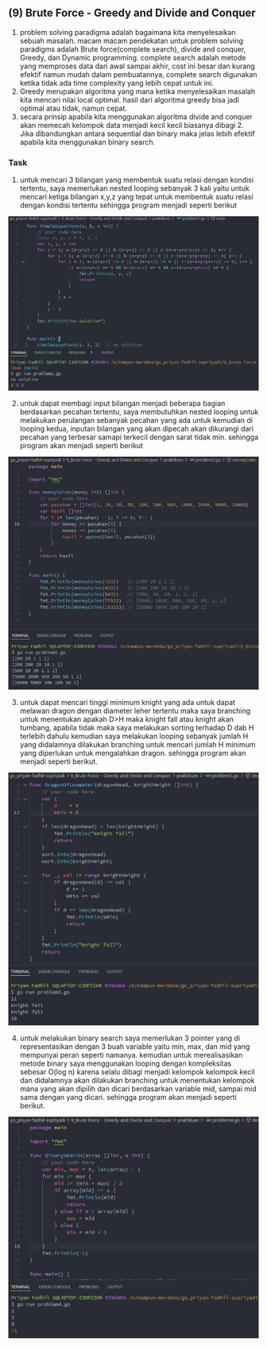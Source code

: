 ## (9) Brute Force - Greedy and Divide and Conquer

1. problem solving paradigma adalah bagaimana kita menyelesaikan sebuah masalah. macam macam pendekatan untuk problem solving paradigms adalah Brute force(complete search), divide and conquer, Greedy, dan Dynamic programming. complete search adalah metode yang memproses data dari awal sampai akhir, cost ini besar dan kurang efektif namun mudah dalam pembuatannya, complete search digunakan ketika tidak ada time complexity yang lebih cepat untuk ini.
2. Greedy merupakan algoritma yang mana ketika menyelesaikan masalah kita mencari nilai local optimal. hasil dari algoritma greedy bisa jadi optimal atau tidak, namun cepat.
3. secara prinsip apabila kita menggunakan algoritma divide and conquer akan memecah kelompok data menjadi kecil kecil biasanya dibagi 2. Jika dibandungkan antara sequential dan binary maka jelas lebih efektif apabila kita menggunakan binary search.

### Task
1. untuk mencari 3 bilangan yang membentuk suatu relasi dengan kondisi tertentu, saya memerlukan nested looping sebanyak 3 kali yaitu untuk mencari ketiga bilangan x,y,z yang tepat untuk membentuk suatu relasi dengan kondisi tertentu sehingga program menjadi seperti berikut
<img src="screenshots/SS problem 1.PNG">

2. untuk dapat membagi input bilangan menjadi beberapa bagian berdasarkan pecahan tertentu, saya membutuhkan nested looping untuk melakukan perulangan sebanyak pecahan yang ada untuk kemudian di looping kedua, inputan bilangan yang akan dipecah akan dikurangi dari pecahan yang terbesar samapi terkecil dengan sarat tidak min. sehingga program akan menjadi seperti berikut
<img src="screenshots/SS problem 2.PNG">

3. untuk dapat mencari tinggi minimum knight yang ada untuk dapat melawan dragon dengan diameter leher tertentu maka saya branching untuk menentukan apakah D>H maka knight fall atau knight akan tumbang, apabila tidak maka saya melakukan sorting terhadap D dab H terlebih dahulu kemudian saya melakukan looping sebanyak jumlah H yang didalamnya dilakukan branching untuk mencari jumlah H minimum yang diperlukan untuk mengalahkan dragon. sehingga program akan menjadi seperti berikut.
<img src="screenshots/SS problem 3.PNG">

4. untuk melakukan binary search saya memerlukan 3 pointer yang di representasikan dengan 3 buah variable yaitu min, max, dan mid yang mempunyai peran seperti namanya. kemudian untuk merealisasikan metode binary saya menggunakan looping dengan kompleksitas sebesar O(log n) karena selalu dibagi menjadi kelompok kelompok kecil dan didalamnya akan dilakukan branching untuk menentukan kelompok mana yang akan dipilih dan dicari berdasarkan variable mid, sampai mid sama dengan yang dicari. sehingga program akan menjadi seperti berikut.
<img src="screenshots/SS problem 4.PNG">